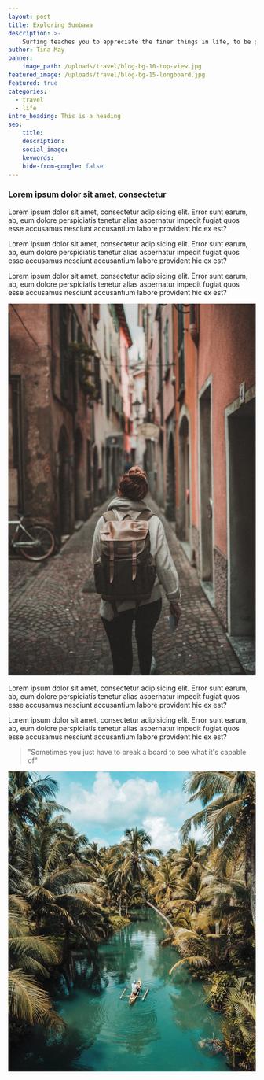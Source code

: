 ```yaml
---
layout: post
title: Exploring Sumbawa
description: >-
    Surfing teaches you to appreciate the finer things in life, to be present, live in the moment and just breath. 
author: Tina May
banner:
    image_path: /uploads/travel/blog-bg-10-top-view.jpg
featured_image: /uploads/travel/blog-bg-15-longboard.jpg
featured: true
categories:
  - travel
  - life
intro_heading: This is a heading
seo: 
    title: 
    description: 
    social_image: 
    keywords: 
    hide-from-google: false
---
```


<h3 class="text-center font-normal uppercase mb-16"> Lorem ipsum dolor sit amet, consectetur </h3>

<p>

Lorem ipsum dolor sit amet, consectetur adipisicing elit. Error sunt earum, ab, eum dolore perspiciatis tenetur alias aspernatur impedit fugiat quos esse accusamus nesciunt accusantium labore provident hic ex est?

Lorem ipsum dolor sit amet, consectetur adipisicing elit. Error sunt earum, ab, eum dolore perspiciatis tenetur alias aspernatur impedit fugiat quos esse accusamus nesciunt accusantium labore provident hic ex est?

Lorem ipsum dolor sit amet, consectetur adipisicing elit. Error sunt earum, ab, eum dolore perspiciatis tenetur alias aspernatur impedit fugiat quos esse accusamus nesciunt accusantium labore provident hic ex est?

</p>

<img src="/uploads/travel/travel-5.jpg"> 

<p> Lorem ipsum dolor sit amet, consectetur adipisicing elit. Error sunt earum, ab, eum dolore perspiciatis tenetur alias aspernatur impedit fugiat quos esse accusamus nesciunt accusantium labore provident hic ex est? </p>

<p> Lorem ipsum dolor sit amet, consectetur adipisicing elit. Error sunt earum, ab, eum dolore perspiciatis tenetur alias aspernatur impedit fugiat quos esse accusamus nesciunt accusantium labore provident hic ex est? </p>

<blockquote>
"Sometimes you just have to break a board to see what it's capable of" 
</blockquote>

<img src="/uploads/travel/travel-6.jpg"> 

